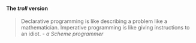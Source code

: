#### The *troll* version

> Declarative programming is like describing a problem like a mathematician. Imperative programming is like giving instructions to an idiot. - *a Scheme programmer*
